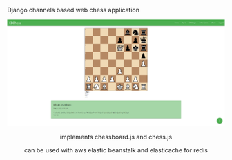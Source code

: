Django channels based web chess application 

![](https://raw.githubusercontent.com/elkcarc/EBChess/master/sample%20image.png)
<center>

implements chessboard.js and chess.js

can be used with aws elastic beanstalk and elasticache for redis

